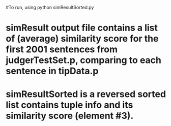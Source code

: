 #To run, using
python simResultSorted.py

# simResult output file contains a list of (average) similarity score for the first 2001 sentences from judgerTestSet.p, comparing to each sentence in tipData.p

# simResultSorted is a reversed sorted list contains tuple info and its similarity score (element #3).
